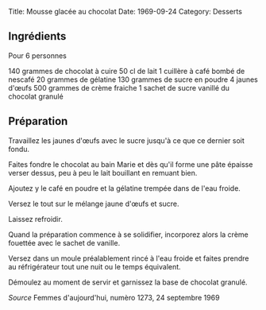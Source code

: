 Title: Mousse glacée au chocolat
Date: 1969-09-24
Category: Desserts

## Ingrédients

Pour 6 personnes

140 grammes de chocolat à cuire
50 cl de lait
1 cuillère à café bombé de nescafé
20 grammes de gélatine
130 grammes de sucre en poudre
4 jaunes d'œufs
500 grammes de crème fraiche
1 sachet de sucre vanillé
du chocolat granulé

## Préparation

Travaillez les jaunes d'œufs avec le sucre jusqu'à ce que ce dernier soit fondu.

Faites fondre le chocolat au bain Marie et dès qu'il forme une pâte épaisse
verser dessus, peu à peu le lait bouillant en remuant bien.

Ajoutez y le café en poudre et la gélatine trempée dans de l'eau froide.

Versez le tout sur le mélange jaune d'œufs et sucre.

Laissez refroidir.

Quand la préparation commence à se solidifier, incorporez alors la crème
fouettée avec le sachet de vanille.

Versez dans un moule préalablement rincé à l'eau froide et faites prendre au
réfrigérateur tout une nuit ou le temps équivalent.

Démoulez au moment de servir et garnissez la base de chocolat granulé.

*Source* Femmes d'aujourd'hui, numèro 1273, 24 septembre 1969

